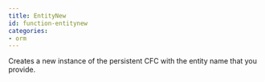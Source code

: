 ```yaml
---
title: EntityNew
id: function-entitynew
categories:
- orm
---
```


Creates a new instance of the persistent CFC with the entity name that you provide.
